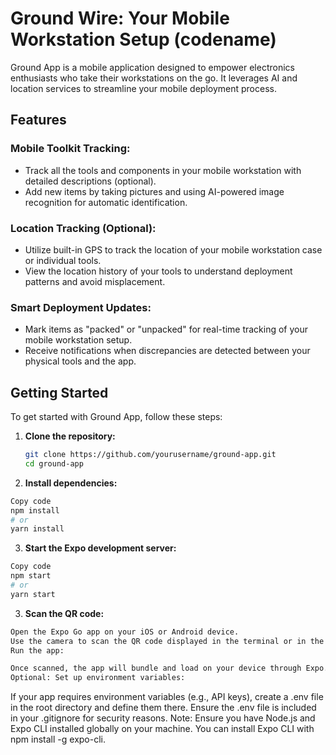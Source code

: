 # Ground Wire: Your Mobile Workstation Setup (codename)

Ground App is a mobile application designed to empower electronics enthusiasts who take their workstations on the go. It leverages AI and location services to streamline your mobile deployment process.

## Features

### Mobile Toolkit Tracking:
- Track all the tools and components in your mobile workstation with detailed descriptions (optional).
- Add new items by taking pictures and using AI-powered image recognition for automatic identification.

### Location Tracking (Optional):
- Utilize built-in GPS to track the location of your mobile workstation case or individual tools.
- View the location history of your tools to understand deployment patterns and avoid misplacement.

### Smart Deployment Updates:
- Mark items as "packed" or "unpacked" for real-time tracking of your mobile workstation setup.
- Receive notifications when discrepancies are detected between your physical tools and the app.

## Getting Started

To get started with Ground App, follow these steps:

1. **Clone the repository:**
   ```bash
   git clone https://github.com/yourusername/ground-app.git
   cd ground-app
   ```
2. **Install dependencies:**

```bash
Copy code
npm install
# or
yarn install
 ```
3. **Start the Expo development server:**

```bash
Copy code
npm start
# or
yarn start 
```
3. **Scan the QR code:**

```bash
Open the Expo Go app on your iOS or Android device.
Use the camera to scan the QR code displayed in the terminal or in the Expo DevTools window that opens in your browser.
Run the app:

Once scanned, the app will bundle and load on your device through Expo.
Optional: Set up environment variables:
```
If your app requires environment variables (e.g., API keys), create a .env file in the root directory and define them there. Ensure the .env file is included in your .gitignore for security reasons.
Note: Ensure you have Node.js and Expo CLI installed globally on your machine. You can install Expo CLI with npm install -g expo-cli.
